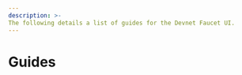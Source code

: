 ```yaml
---
description: >-
The following details a list of guides for the Devnet Faucet UI.
---
```


# Guides

